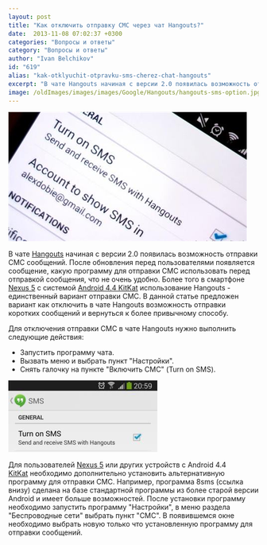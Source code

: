 ```yaml
---
layout: post
title: "Как отключить отправку СМС через чат Hangouts?"
date:  2013-11-08 07:02:37 +0300
categories: "Вопросы и ответы"
category: "Вопросы и ответы"
author: "Ivan Belchikov"
id: "619"
alias: "kak-otklyuchit-otpravku-sms-cherez-chat-hangouts"
excerpt: "В чате Hangouts начиная с версии 2.0 появилась возможность отправки СМС сообщений. После обновления перед пользователями появляется сообщение, какую программу для отправки СМС использовать перед отправкой сообщения, что не очень удобно. Более того в смартфоне Nexus 5 с системой Android 4.4 KitKat использование Hangouts - единственный вариант отправки СМС. В данной статье предложен вариант как отключить в чате Hangouts возможность отправки коротких сообщений и вернуться к более привычному способу."
image: /oldImages/images/images/Google/Hangouts/hangouts-sms-option.jpg
---
```

<img src="/oldImages/images/images/Google/Hangouts/hangouts-sms-option.jpg" alt="Отправка СМС через Hangouts" />

В чате <a href="index.php?option=com_content&amp;view=article&amp;id=539&amp;catid=8&amp;Itemid=102">Hangouts</a> начиная с версии 2.0 появилась возможность отправки СМС сообщений. После обновления перед пользователями появляется сообщение, какую программу для отправки СМС использовать перед отправкой сообщения, что не очень удобно. Более того в смартфоне <a href="index.php?option=com_content&amp;view=article&amp;id=611&amp;catid=8&amp;Itemid=102">Nexus 5</a> с системой <a href="index.php?option=com_content&amp;view=article&amp;id=610&amp;catid=8&amp;Itemid=102">Android 4.4 KitKat</a> использование Hangouts - единственный вариант отправки СМС. В данной статье предложен вариант как отключить в чате Hangouts возможность отправки коротких сообщений и вернуться к более привычному способу.


Для отключения отправки СМС в чате Hangouts нужно выполнить следующие действия:

<ul>
<li>Запустить программу чата.</li>
<li>Вызвать меню и выбрать пункт "Настройки".</li>
<li>Снять галочку на пункте "Включить СМС" (Turn on SMS).</li>
</ul>
<img src="/oldImages/images/images/Google/Hangouts/2013-11-07_20.59.58.jpg" alt="Отключение поддержки СМС в Hangouts" />

Для пользователей <a href="index.php?option=com_content&amp;view=article&amp;id=615&amp;catid=8&amp;Itemid=102">Nexus 5</a> или других устройств с Android 4.4 <a href="index.php?option=com_content&amp;view=article&amp;id=547&amp;catid=8&amp;Itemid=102">KitKat</a> необходимо дополнительно установить альтернативную программу для отправки СМС. Например, программа 8sms (ссылка внизу) сделана на базе стандартной программы из более старой версии Android и имеет больше возможностей. После установки программу необходимо запустить программу "Настройки", в меню раздела "Беспроводные сети" выбрать пункт "СМС". В появившемся окне необходимо выбрать новую только что установленную программу для отправки сообщений.

 

 

 
